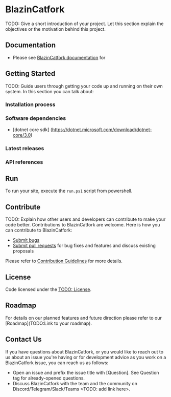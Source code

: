 # BlazinCatfork
TODO: Give a short introduction of your project. Let this section explain the objectives or the motivation behind this project.

## Documentation
* Please see [BlazinCatfork documentation](https://todo/your-docs) for

## Getting Started
TODO: Guide users through getting your code up and running on their own system. In this section you can talk about:
### Installation process

### Software dependencies

* [dotnet core sdk] (https://dotnet.microsoft.com/download/dotnet-core/3.0)

### Latest releases

### API references


## Run

To run your site, execute the `run.ps1` script from powershell.

## Contribute

TODO: Explain how other users and developers can contribute to make your code better.
Contributions to BlazinCatfork are welcome.  Here is how you can contribute to BlazinCatfork:

* [Submit bugs](https://todo/your-repo/issues)
* [Submit pull requests](https://todo/your-repo/pulls) for bug fixes and features and discuss existing proposals

Please refer to [Contribution Guidelines](CONTRIBUTING.md) for more details.

## License

Code licensed under the [TODO: License](Link).

## Roadmap

For details on our planned features and future direction please refer to our [Roadmap](TODO:Link to your roadmap).

## Contact Us

If you have questions about BlazinCatfork, or you would like to reach out to us about an issue you're having or for development advice as you work on a BlazinCatfork issue, you can reach us as follows:

* Open an issue and prefix the issue title with [Question]. See Question tag for already-opened questions.
* Discuss BlazinCatfork with the team and the community on Discord/Telegram/Slack/Teams <TODO: add link here>.

